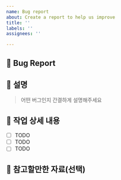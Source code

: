 ```yaml
---
name: Bug report
about: Create a report to help us improve
title: ''
labels: ''
assignees: ''

---
```


## 🐞 Bug Report

## 📌 설명

> 어떤 버그인지 간결하게 설명해주세요

## 📝 작업 상세 내용

- [ ] TODO
- [ ] TODO
- [ ] TODO

## 💬 참고할만한 자료(선택)
